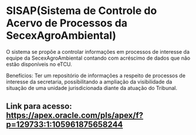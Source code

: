 # SISAP(Sistema de Controle do Acervo de Processos da SecexAgroAmbiental)

O sistema se propõe a controlar informações em processos de interesse da equipe da SecexAgroAmbiental contando com acréscimo de dados que não estão disponíveis no eTCU.

Benefícios:
Ter um repositório de informações a respeito de processos de interesse da secretaria, possibilitando a ampliação da visibilidade da situação de uma unidade jurisdicionada diante da atuação do Tribunal.

## Link para acesso: https://apex.oracle.com/pls/apex/f?p=129733:1:105961875658244
